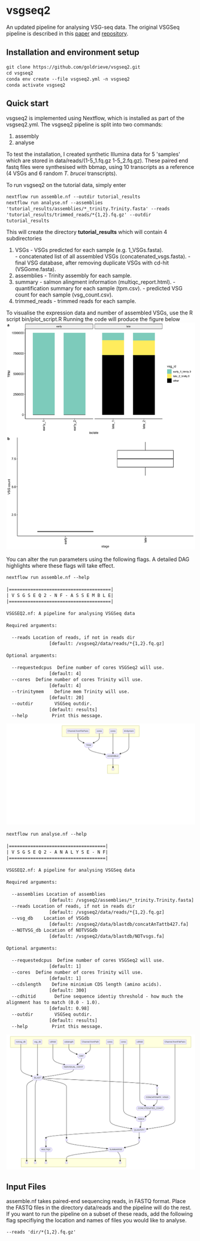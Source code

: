 # vsgseq2
An updated  pipeline for analysing VSG-seq data. The original VSGSeq pipeline is described in this [paper](https://www.ncbi.nlm.nih.gov/pmc/articles/PMC4514441/) and [repository](https://github.com/mugnierlab/VSGSeqPipeline).

## Installation and environment setup 
```
git clone https://github.com/goldrieve/vsgseq2.git
cd vsgseq2
conda env create --file vsgseq2.yml -n vsgseq2
conda activate vsgseq2
```

## Quick start 
vsgseq2 is implemented using Nextflow, which is installed as part of the vsgseq2.yml. The vsgseq2 pipeline is split into two commands:
1) assembly
2) analyse 

To test the installation, I created synthetic Illumina data for 5 'samples' which are stored in data/reads/(1-5_1.fq.gz 1-5_2.fq.gz). These paired end fastq files were synthesised with bbmap, using 10 transcripts as a reference (4 VSGs and 6 random _T. brucei_ transcripts).

To run vsgseq2 on the tutorial data, simply enter

```
nextflow run assemble.nf --outdir tutorial_results
nextflow run analyse.nf --assemblies 'tutorial_results/assemblies/*_trinity.Trinity.fasta' --reads 'tutorial_results/trimmed_reads/*{1,2}.fq.gz' --outdir tutorial_results
```

This will create the directory __tutorial_results__ which will contain 4 subdirectories

1) VSGs - VSGs predicted for each sample (e.g. 1_VSGs.fasta).  
        - concatenated list of all assembled VSGs (concatenated_vsgs.fasta). 
        - final VSG database, after removing duplicate VSGs with cd-hit (VSGome.fasta).
2) assemblies - Trinity assembly for each sample.
3) summary - salmon alingment information (multiqc_report.html).
           - quantification summary for each sample (tpm.csv).
           - predicted VSG count for each sample (vsg_count.csv).
4) trimmed_reads - trimmed reads for each sample.

To visualise the expression data and number of assembled VSGs, use the R script bin/plot_script.R
Running the code will produce the figure below
![tutorial_figure](figures/tutorial_summary.png)

You can alter the run parameters using the following flags. A detailed DAG highlights where these flags will take effect.

```
nextflow run assemble.nf --help

|======================================|
| V S G S E Q 2 - N F - A S S E M B L E|
|======================================|

VSGSEQ2.nf: A pipeline for analysing VSGSeq data

Required arguments:

  --reads Location of reads, if not in reads dir
                [default: /vsgseq2/data/reads/*{1,2}.fq.gz]

Optional arguments:

  --requestedcpus  Define number of cores VSGSeq2 will use.
                [default: 4]
  --cores  Define number of cores Trinity will use.
                [default: 4]
  --trinitymem    Define mem Trinity will use.
                [default: 20]
  --outdir        VSGSeq outdir.
                [default: results]
  --help         Print this message.
```

![DAG](figures/assemble_dag.png)

```
nextflow run analyse.nf --help

|====================================|
| V S G S E Q 2 - A N A L Y S E - N F|
|====================================|

VSGSEQ2.nf: A pipeline for analysing VSGSeq data

Required arguments:

  --assemblies Location of assemblies
                [default: /vsgseq2/assemblies/*_trinity.Trinity.fasta]
  --reads Location of reads, if not in reads dir
                [default: /vsgseq2/data/reads/*{1,2}.fq.gz]
  --vsg_db    Location of VSGdb
                [default: /vsgseq2/data/blastdb/concatAnTattb427.fa]
  --NOTVSG_db Location of NOTVSGdb
                [default: /vsgseq2/data/blastdb/NOTvsgs.fa]

Optional arguments:

  --requestedcpus  Define number of cores VSGSeq2 will use.
                [default: 1]
  --cores  Define number of cores Trinity will use.
                [default: 1]
  --cdslength    Define minimium CDS length (amino acids).
                [default: 300]
  --cdhitid       Define sequence identiy threshold - how much the alignment has to match (0.0 - 1.0).
                [default: 0.98]
  --outdir        VSGSeq outdir.
                [default: results]
  --help         Print this message.
```

![DAG](figures/analyse_dag.png)

## Input Files

assemble.nf takes paired-end sequencing reads, in FASTQ format. Place the FASTQ files in the directory data/reads and the pipeline will do the rest. If you want to run the pipeline on a subset of these reads, add the following flag specifiying the location and names of files you would like to analyse.
```
--reads 'dir/*{1,2}.fq.gz'
``` 